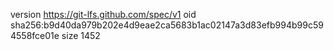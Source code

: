 version https://git-lfs.github.com/spec/v1
oid sha256:b9d40da979b202e4d9eae2ca5683b1ac02147a3d83efb994b99c594558fce01e
size 1452

